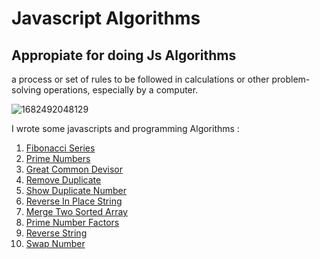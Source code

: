 # Javascript Algorithms

## Appropiate for doing Js Algorithms

 a process or set of rules to be followed in calculations or other problem-solving operations, especially by a computer.
 
![1682492048129](https://github.com/user-attachments/assets/a901aebc-0ac2-4c1b-9de1-e511c6fe7bad)

I wrote some javascripts and programming Algorithms :

1. [Fibonacci Series](https://github.com/aiaaee/JS_Algorithms/blob/main/Fibonacci/script.js)
2. [Prime Numbers](https://github.com/aiaaee/JS_Algorithms/tree/main/Prime_Numbers/script.js)
3. [Great Common Devisor](https://github.com/aiaaee/JS_Algorithms/blob/main/Greatest_Common_Divisor/script.js)
4. [Remove Duplicate](https://github.com/aiaaee/JS_Algorithms/blob/main/Remove_Duplicate/script.js)
5. [Show Duplicate Number](https://github.com/aiaaee/JS_Algorithms/blob/main/Show_Duplicate_Numbers/script.js)
6. [Reverse In Place String](https://github.com/aiaaee/JS_Algorithms/blob/main/Reverse_In_Place_String/script.js)
7. [Merge Two Sorted Array](https://github.com/aiaaee/JS_Algorithms/blob/main/Merge_Two_Sorted_Array/script.js)
8. [Prime Number Factors](https://github.com/aiaaee/JS_Algorithms/tree/main/Prime_Number_Factors)
9. [Reverse String](https://github.com/aiaaee/JS_Algorithms/blob/main/Reverse_String/script.js)
10. [Swap Number](https://github.com/aiaaee/JS_Algorithms/blob/main/Swap_Number/script.js)

